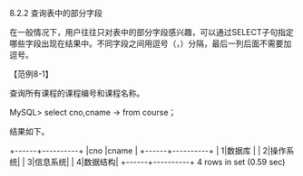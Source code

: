 #### 
  8.2.2 查询表中的部分字段


在一般情况下，用户往往只对表中的部分字段感兴趣，可以通过SELECT子句指定哪些字段出现在结果中。不同字段之间用逗号（，）分隔，最后一列后面不需要加逗号。

【范例8-1】

查询所有课程的课程编号和课程名称。

&#13;
    MySQL> select cno,cname&#13;
    -> from course；&#13;

结果如下。

&#13;
       +------+----------+&#13;
       |cno |cname  |&#13;
       +------+----------+&#13;
    |  1|数据库 |&#13;
    |  2|操作系统|&#13;
    |  3|信息系统|&#13;
    |  4|数据结构|&#13;
    +------+----------+&#13;
    4 rows in set (0.59 sec)&#13;

